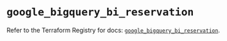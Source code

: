 # `google_bigquery_bi_reservation`

Refer to the Terraform Registry for docs: [`google_bigquery_bi_reservation`](https://registry.terraform.io/providers/hashicorp/google/5.11.0/docs/resources/bigquery_bi_reservation).
